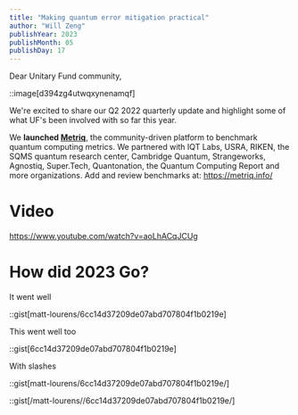 ```yaml
---
title: "Making quantum error mitigation practical"
author: "Will Zeng"
publishYear: 2023
publishMonth: 05
publishDay: 17
---
```

Dear Unitary Fund community,

::image[d394zg4utwqxynenamqf]

We're excited to share our Q2 2022 quarterly update and highlight some of what UF's been involved with so far this year.

We **launched [Metriq](https://unitary.fund/posts/metriq_release.html)**, the community-driven platform to benchmark quantum computing metrics. We partnered with IQT Labs, USRA, RIKEN, the SQMS quantum research center, Cambridge Quantum, Strangeworks, Agnostiq, Super.Tech, Quantonation, the Quantum Computing Report and more organizations. Add and review benchmarks at: https://metriq.info/

# Video

https://www.youtube.com/watch?v=aoLhACqJCUg

# How did 2023 Go?

It went well

::gist[matt-lourens/6cc14d37209de07abd707804f1b0219e]

This went well too

::gist[6cc14d37209de07abd707804f1b0219e]

With slashes

::gist[matt-lourens/6cc14d37209de07abd707804f1b0219e/]

::gist[/matt-lourens//6cc14d37209de07abd707804f1b0219e/]